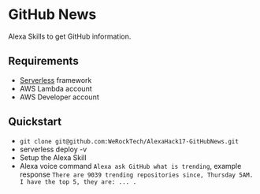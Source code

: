 # GitHub News

Alexa Skills to get GitHub information.

## Requirements

- [Serverless](http://serverless.com) framework
- AWS Lambda account
- AWS Developer account

## Quickstart

- `git clone git@github.com:WeRockTech/AlexaHack17-GitHubNews.git`
- serverless deploy -v
- Setup the Alexa Skill
- Alexa voice command `Alexa ask GitHub what is trending`, example response `There are 9039 trending repositories since, Thursday 5AM. I have the top 5, they are: ... .`

